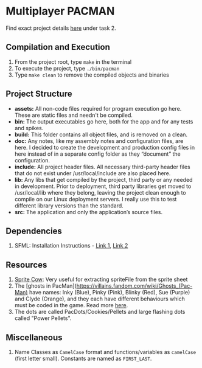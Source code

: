 # Multiplayer PACMAN
Find exact project details [here](https://www.cse.iitd.ac.in/~rijurekha/cop290_2021.html) under task 2.

## Compilation and Execution
1. From the project root, type `make` in the terminal
2. To execute the project, type `./bin/pacman`
3. Type `make clean` to remove the compiled objects and binaries

## Project Structure
- **assets:** All non-code files required for program execution go here. These are static files and needn't be compiled.
- **bin:** The output executables go here, both for the app and for any tests and spikes.
- **build:** This folder contains all object files, and is removed on a clean.
- **doc:** Any notes, like my assembly notes and configuration files, are here. I decided to create the development and production config files in here instead of in a separate config folder as they “document” the configuration.
- **include:** All project header files. All necessary third-party header files that do not exist under /usr/local/include are also placed here.
- **lib:** Any libs that get compiled by the project, third party or any needed in development. Prior to deployment, third party libraries get moved to /usr/local/lib where they belong, leaving the project clean enough to compile on our Linux deployment servers. I really use this to test different library versions than the standard.
- **src:** The application and only the application’s source files.

## Dependencies
1. SFML: Installation Instructions - [Link 1](https://www.sfml-dev.org/tutorials/2.5/start-linux.php), [Link 2](https://laptrinhx.com/install-sfml-2-5-1-on-ubuntu-18-04-and-clion-184157703/)

## Resources
1. [Sprite Cow](http://www.spritecow.com/): Very useful for extracting spriteFile from the sprite sheet
2. The [ghosts in PacMan](https://villains.fandom.com/wiki/Ghosts_(Pac-Man) have names: Inky (Blue), Pinky (Pink), Blinky (Red), Sue (Purple) and Clyde (Orange), and they each have different behaviours which must be coded in the game. Read more [here](https://dev.to/code2bits/pac-man-patterns--ghost-movement-strategy-pattern-1k1a).
3. The dots are called PacDots/Cookies/Pellets and large flashing dots called "Power Pellets". 

## Miscellaneous
1. Name Classes as `CamelCase` format and functions/variables as `camelCase` (first letter small). Constants are named as `FIRST_LAST`.